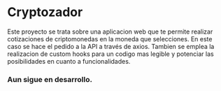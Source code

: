 # Cryptozador

Este proyecto se trata sobre una aplicacion web que te permite realizar cotizaciones de criptomonedas en la moneda que selecciones.
En este caso se hace el pedido a la API a través de axios.
Tambien se emplea la realizacion de custom hooks para un codigo mas legible y potenciar las posibilidades en cuanto a funcionalidades.


### Aun sigue en desarrollo. ### 